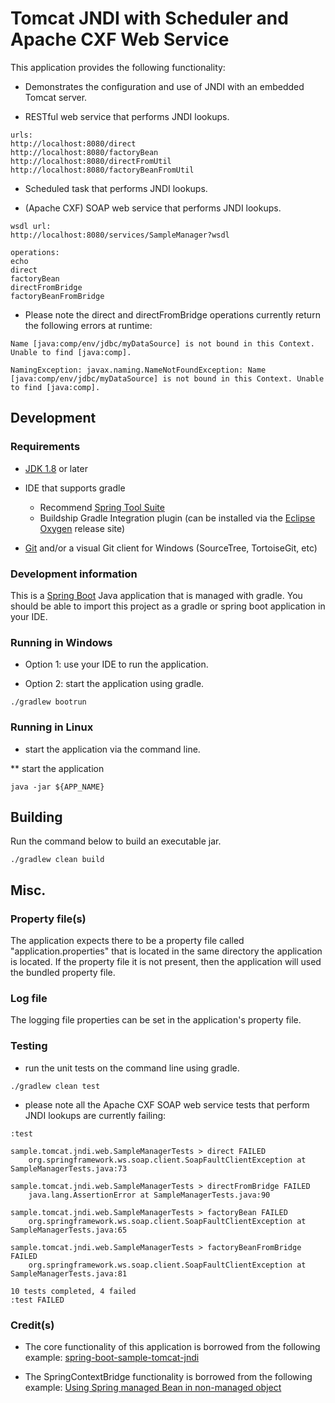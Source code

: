 # Tomcat JNDI with Scheduler and Apache CXF Web Service

This application provides the following functionality:

* Demonstrates the configuration and use of JNDI with an embedded Tomcat server.

* RESTful web service that performs JNDI lookups.
 
```
urls:
http://localhost:8080/direct
http://localhost:8080/factoryBean
http://localhost:8080/directFromUtil
http://localhost:8080/factoryBeanFromUtil
```

* Scheduled task that performs JNDI lookups.

* (Apache CXF) SOAP web service that performs JNDI lookups.
 
```
wsdl url:
http://localhost:8080/services/SampleManager?wsdl

operations:
echo
direct
factoryBean
directFromBridge
factoryBeanFromBridge
```

* Please note the direct and directFromBridge operations currently return the following errors at runtime:

```
Name [java:comp/env/jdbc/myDataSource] is not bound in this Context. Unable to find [java:comp].

NamingException: javax.naming.NameNotFoundException: Name [java:comp/env/jdbc/myDataSource] is not bound in this Context. Unable to find [java:comp].
```


## Development

### Requirements
* [JDK 1.8](http://www.oracle.com/technetwork/java/javase/downloads/index.html) or later

* IDE that supports gradle
	* Recommend [Spring Tool Suite](https://spring.io/tools)
	* Buildship Gradle Integration plugin (can be installed via the [Eclipse Oxygen](http://download.eclipse.org/releases/oxygen) release site)

* [Git](http://git-scm.com/download/win) and/or a visual Git client for Windows (SourceTree, TortoiseGit, etc)

### Development information
This is a [Spring Boot](https://projects.spring.io/spring-boot/) Java application that is managed with gradle. You should be able to import this project as a gradle or spring boot application in your IDE.

### Running in Windows
* Option 1: use your IDE to run the application.

* Option 2: start the application using gradle. 

```
./gradlew bootrun
```

### Running in Linux
* start the application via the command line. 

** start the application

```
java -jar ${APP_NAME}
```
  

## Building

Run the command below to build an executable jar.

```
./gradlew clean build
```


## Misc.

### Property file(s)
The application expects there to be a property file called "application.properties" that is located in the same directory the application is located.  If the property file it is not present, then the application will used the bundled property file. 

### Log file
The logging file properties can be set in the application's property file.

### Testing
* run the unit tests on the command line using gradle. 

```
./gradlew clean test
```

* please note all the Apache CXF SOAP web service tests that perform JNDI lookups are currently failing:

```
:test

sample.tomcat.jndi.web.SampleManagerTests > direct FAILED
    org.springframework.ws.soap.client.SoapFaultClientException at SampleManagerTests.java:73

sample.tomcat.jndi.web.SampleManagerTests > directFromBridge FAILED
    java.lang.AssertionError at SampleManagerTests.java:90

sample.tomcat.jndi.web.SampleManagerTests > factoryBean FAILED
    org.springframework.ws.soap.client.SoapFaultClientException at SampleManagerTests.java:65

sample.tomcat.jndi.web.SampleManagerTests > factoryBeanFromBridge FAILED
    org.springframework.ws.soap.client.SoapFaultClientException at SampleManagerTests.java:81

10 tests completed, 4 failed
:test FAILED
```
 

### Credit(s)
* The core functionality of this application is borrowed from the following example:
[spring-boot-sample-tomcat-jndi](https://github.com/wilkinsona/spring-boot-sample-tomcat-jndi)

* The SpringContextBridge functionality is borrowed from the following example:
[Using Spring managed Bean in non-managed object](https://blog.jdriven.com/2015/03/using-spring-managed-bean-in-non-managed-object/)
